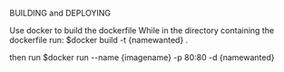 BUILDING and DEPLOYING

Use docker to build the dockerfile While in the directory containing the dockerfile run: $docker build -t {namewanted} .

then run $docker run --name {imagename} -p 80:80 -d {namewanted}
